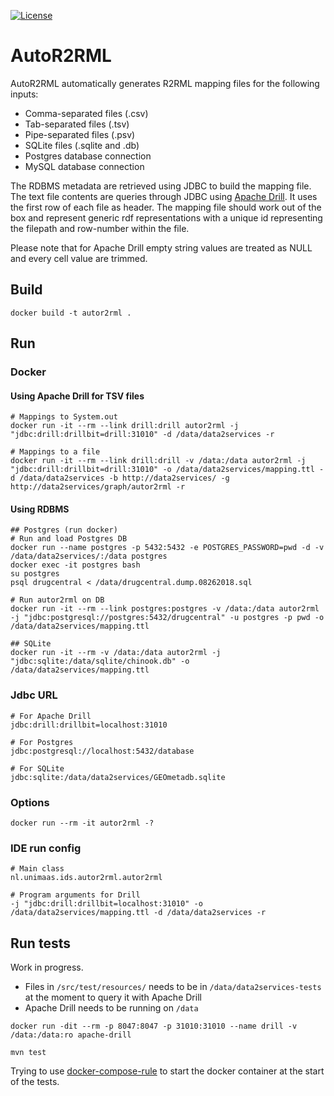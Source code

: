 [![License](https://img.shields.io/badge/license-MIT-blue.svg)](https://opensource.org/licenses/MIT)

# AutoR2RML
AutoR2RML automatically generates R2RML mapping files for the following inputs:

* Comma-separated files (.csv)
* Tab-separated files (.tsv)
* Pipe-separated files (.psv)
* SQLite files (.sqlite and .db) 
* Postgres database connection
* MySQL database connection

The RDBMS metadata are retrieved using JDBC to build the mapping file. The text file contents are queries through JDBC using [Apache Drill](https://drill.apache.org). It uses the first row of each file as header. The mapping file should work out of the box and represent generic rdf representations with a unique id representing the filepath and row-number within the file. 

Please note that for Apache Drill empty string values are treated as NULL and every cell value are trimmed.

## Build
```shell
docker build -t autor2rml .
```
## Run

### Docker

#### Using Apache Drill for TSV files

```shell
# Mappings to System.out
docker run -it --rm --link drill:drill autor2rml -j "jdbc:drill:drillbit=drill:31010" -d /data/data2services -r

# Mappings to a file
docker run -it --rm --link drill:drill -v /data:/data autor2rml -j "jdbc:drill:drillbit=drill:31010" -o /data/data2services/mapping.ttl -d /data/data2services -b http://data2services/ -g http://data2services/graph/autor2rml -r
```

#### Using RDBMS

```shell
## Postgres (run docker)
# Run and load Postgres DB
docker run --name postgres -p 5432:5432 -e POSTGRES_PASSWORD=pwd -d -v /data/data2services/:/data postgres
docker exec -it postgres bash
su postgres
psql drugcentral < /data/drugcentral.dump.08262018.sql

# Run autor2rml on DB
docker run -it --rm --link postgres:postgres -v /data:/data autor2rml -j "jdbc:postgresql://postgres:5432/drugcentral" -u postgres -p pwd -o /data/data2services/mapping.ttl

## SQLite
docker run -it --rm -v /data:/data autor2rml -j "jdbc:sqlite:/data/sqlite/chinook.db" -o /data/data2services/mapping.ttl

```

### Jdbc URL

```shell
# For Apache Drill
jdbc:drill:drillbit=localhost:31010

# For Postgres
jdbc:postgresql://localhost:5432/database

# For SQLite
jdbc:sqlite:/data/data2services/GEOmetadb.sqlite
```

### Options

```shell
docker run --rm -it autor2rml -?
```
### IDE run config

```shell
# Main class
nl.unimaas.ids.autor2rml.autor2rml

# Program arguments for Drill
-j "jdbc:drill:drillbit=localhost:31010" -o /data/data2services/mapping.ttl -d /data/data2services -r
```



## Run tests

Work in progress.

- Files in `/src/test/resources/` needs to be in `/data/data2services-tests` at the moment to query it with Apache Drill
- Apache Drill needs to be running on `/data` 

```shell
docker run -dit --rm -p 8047:8047 -p 31010:31010 --name drill -v /data:/data:ro apache-drill

mvn test
```

Trying to use [docker-compose-rule](https://github.com/palantir/docker-compose-rule) to start the docker container at the start of the tests.